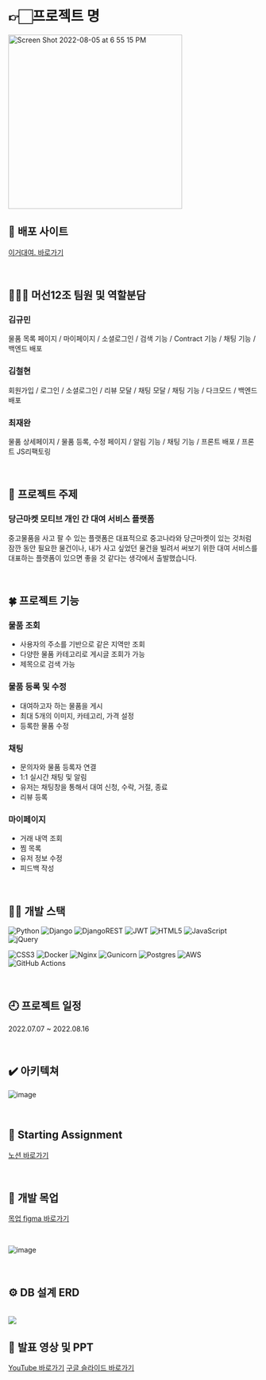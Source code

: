 # 👉🏻프로젝트 명 
<img width="350" alt="Screen Shot 2022-08-05 at 6 55 15 PM" src="https://user-images.githubusercontent.com/102135145/185027151-60ad490c-6a83-43a1-abde-bcdc4da396c7.png">

<br>

## 🐲 배포 사이트
<a href="https://www.egorental.com/" target='_blank'>이거대여. 바로가기</a>

<br>

## 🤷🏻‍♀️ 머선12조 팀원 및 역할분담
### 김규민<br>
물품 목록 페이지 / 마이페이지 / 소셜로그인 / 검색 기능 / Contract 기능 / 채팅 기능 / 백엔드 배포<br>

### 김철현<br>
회원가입 / 로그인 / 소셜로그인 / 리뷰 모달 / 채팅 모달 / 채팅 기능 / 다크모드 / 백엔드 배포<br>
  
### 최재완<br>
물품 상세페이지 / 물품 등록, 수정 페이지 / 알림 기능 / 채팅 기능 / 프론트 배포 / 프론트 JS리팩토링<br>

<br>

## 🎨 프로젝트 주제
### 당근마켓 모티브 개인 간 대여 서비스 플랫폼  
중고물품을 사고 팔 수 있는 플랫폼은 대표적으로 중고나라와 당근마켓이 있는 것처럼 잠깐 동안 필요한 물건이나, 내가 사고 싶었던 물건을 빌려서 써보기 위한 대여 서비스를 대표하는 플랫폼이 있으면 좋을 것 같다는 생각에서 출발했습니다.

<br>

## 🍀 프로젝트 기능
### 물품 조회
* 사용자의 주소를 기반으로 같은 지역만 조회
* 다양한 물품 카테고리로 게시글 조회가 가능
* 제목으로 검색 가능

### 물품 등록 및 수정
* 대여하고자 하는 물품을 게시
* 최대 5개의 이미지, 카테고리, 가격 설정
* 등록한 물품 수정

### 채팅
* 문의자와 물품 등록자 연결
* 1:1 실시간 채팅 및 알림
* 유저는 채팅창을 통해서 대여 신청, 수락, 거절, 종료
* 리뷰 등록

### 마이페이지
* 거래 내역 조회
* 찜 목록
* 유저 정보 수정
* 피드백 작성

<br>

## ✍🏻 개발 스택
![Python](https://img.shields.io/badge/python-3670A0?style=for-the-badge&logo=python&logoColor=ffdd54)
![Django](https://img.shields.io/badge/django-%23092E20.svg?style=for-the-badge&logo=django&logoColor=white)
![DjangoREST](https://img.shields.io/badge/DJANGO-REST-ff1709?style=for-the-badge&logo=django&logoColor=white&color=ff1709&labelColor=gray)
![JWT](https://img.shields.io/badge/JWT-black?style=for-the-badge&logo=JSON%20web%20tokens)
![HTML5](https://img.shields.io/badge/html5-%23E34F26.svg?style=for-the-badge&logo=html5&logoColor=white)
![JavaScript](https://img.shields.io/badge/javascript-%23323330.svg?style=for-the-badge&logo=javascript&logoColor=%23F7DF1E)
![jQuery](https://img.shields.io/badge/jquery-%230769AD.svg?style=for-the-badge&logo=jquery&logoColor=white)

![CSS3](https://img.shields.io/badge/css3-%231572B6.svg?style=for-the-badge&logo=css3&logoColor=white)
![Docker](https://img.shields.io/badge/docker-%230db7ed.svg?style=for-the-badge&logo=docker&logoColor=white)
![Nginx](https://img.shields.io/badge/nginx-%23009639.svg?style=for-the-badge&logo=nginx&logoColor=white)
![Gunicorn](https://img.shields.io/badge/gunicorn-%298729.svg?style=for-the-badge&logo=gunicorn&logoColor=white)
![Postgres](https://img.shields.io/badge/postgres-%23316192.svg?style=for-the-badge&logo=postgresql&logoColor=white)
![AWS](https://img.shields.io/badge/AWS-%23FF9900.svg?style=for-the-badge&logo=amazon-aws&logoColor=white)
![GitHub Actions](https://img.shields.io/badge/github%20actions-%232671E5.svg?style=for-the-badge&logo=githubactions&logoColor=white)

<br>

## 🕘 프로젝트 일정
2022.07.07 ~ 2022.08.16

<br>

## ✔️ 아키텍쳐
![image](https://user-images.githubusercontent.com/102135145/185027631-738d072d-d2ff-4b60-a41e-8bb4f4fba405.png)

<br>

## 📂 Starting Assignment
<a href="https://quixotic-wok-871.notion.site/S-A-3183ff7202e942099238af3effd956ea">노션 바로가기</a>

<br>

## 🔨 개발 목업
<a href="https://www.figma.com/file/cPz3rZf7v9BuIOhLHsL1En/%EC%9D%B4%EA%B1%B0%EB%8C%80%EC%97%AC.-%EB%AA%A9%EC%97%85?node-id=0%3A1">목업 figma 바로가기</a>

<br>

![image](https://user-images.githubusercontent.com/104349901/177922961-e16b4030-ba7a-4a69-be7f-76509f629abf.png)

<br>

## ⚙ DB 설계 ERD
<br>
<img src="https://user-images.githubusercontent.com/104349901/185032482-c6b7c6c8-a164-4b71-8318-ba74ef12a1d5.png">

<br>

## 📢 발표 영상 및 PPT
<a href="https://www.youtube.com/watch?v=hXkQHUCjkWM&ab_channel=%EB%A1%9C%EC%8A%88">YouTube 바로가기</a>
<a href="https://docs.google.com/presentation/d/151z1B6_qrS7OdPhJJKruioRGog89LuFyoj5gdUyjYIM/edit?usp=sharing">구글 슬라이드 바로가기</a>

<br>
